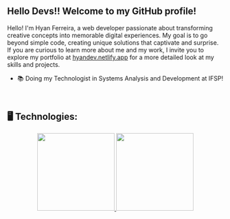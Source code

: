 

## Hello Devs!! Welcome to my GitHub profile!

Hello! I'm Hyan Ferreira, a web developer passionate about transforming creative concepts into memorable digital experiences. My goal is to go beyond simple code, creating unique solutions that captivate and surprise. If you are curious to learn more about me and my work, I invite you to explore my portfolio at <a href="https://hyandev.netlify.app" target="_blank">hyandev.netlify.app</a> for a more detailed look at my skills and projects.

- 📚 Doing my Technologist in Systems Analysis and Development at IFSP!

<br>

## 🖥️ Technologies:

<div align="center">
    <a href="https://github.com/HyanFerreira">
    <img height="180em" src="https://github-readme-stats-eight-theta.vercel.app/api/top-langs/?username=HyanFerreira&layout=compact&langs_count=8&theme=algolia"/>
    <img height="180em" src="https://github-readme-stats-eight-theta.vercel.app/api?username=HyanFerreira&show_icons=true&theme=algolia&include_all_commits=true&count_private=true"/>
</div>
